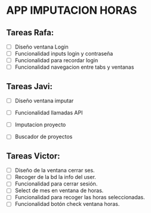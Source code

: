 # APP IMPUTACION HORAS

## Tareas Rafa:
- [ ] Diseño ventana Login
- [ ] Funcionalidad inputs login y contraseña
- [ ] Funcionalidad para recordar login
- [ ] Funcionalidad navegacion entre tabs y ventanas
## Tareas  Javi:

- [ ] Diseño ventana imputar
- [ ] Funcionalidad llamadas API
- [ ] Imputacion proyecto
- [ ] Buscador de proyectos



## Tareas Victor:
- [ ] Diseño de la ventana cerrar ses.
- [ ] Recoger de la bd la info del user.
- [ ] Funcionalidad para cerrar sesión.
- [ ] Select de mes en ventana de horas.
- [ ] Funcionalidad para recoger las horas seleccionadas.
- [ ] Funcionalidad botón check ventana horas.